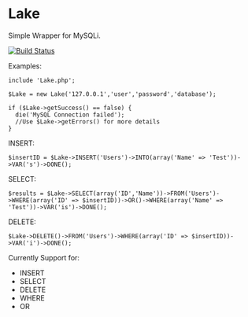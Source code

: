 # Lake

Simple Wrapper for MySQLi.

[![Build Status](https://travis-ci.org/Ne00n/Lake.svg?branch=master)](https://travis-ci.org/Ne00n/Lake)

Examples:

```
include 'Lake.php';

$Lake = new Lake('127.0.0.1','user','password','database');

if ($Lake->getSuccess() == false) {
  die('MySQL Connection failed');
  //Use $Lake->getErrors() for more details
}

```

INSERT:
```
$insertID = $Lake->INSERT('Users')->INTO(array('Name' => 'Test'))->VAR('s')->DONE();
```
SELECT:
```
$results = $Lake->SELECT(array('ID','Name'))->FROM('Users')->WHERE(array('ID' => $insertID))->OR()->WHERE(array('Name' => 'Test'))->VAR('is')->DONE();
```
DELETE:
```
$Lake->DELETE()->FROM('Users')->WHERE(array('ID' => $insertID))->VAR('i')->DONE();
```

Currently Support for:

- INSERT
- SELECT
- DELETE
- WHERE
- OR
